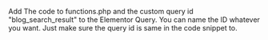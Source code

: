 Add The code to functions.php and the custom query id "blog_search_result" to the Elementor Query. You can name the ID whatever you want. Just make sure the query id is same in the code snippet to.
